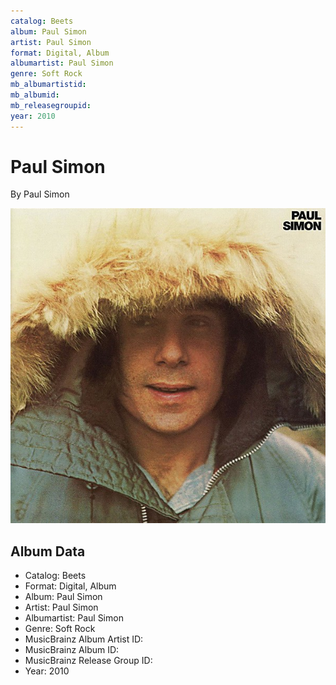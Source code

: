 ```yaml
---
catalog: Beets
album: Paul Simon
artist: Paul Simon
format: Digital, Album
albumartist: Paul Simon
genre: Soft Rock
mb_albumartistid: 
mb_albumid: 
mb_releasegroupid: 
year: 2010
---
```


# Paul Simon

By Paul Simon

![](../../assets/beetscovers/Paul_Simon-Paul_Simon.jpg)

## Album Data

- Catalog: Beets
- Format: Digital, Album
- Album: Paul Simon
- Artist: Paul Simon
- Albumartist: Paul Simon
- Genre: Soft Rock
- MusicBrainz Album Artist ID: 
- MusicBrainz Album ID: 
- MusicBrainz Release Group ID: 
- Year: 2010

